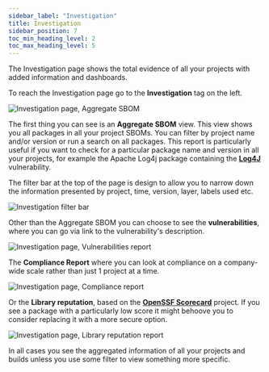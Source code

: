 ```yaml
---
sidebar_label: "Investigation"
title: Investigation
sidebar_position: 7
toc_min_heading_level: 2
toc_max_heading_level: 5
---
```


The Investigation page shows the total evidence of all your projects with added information and dashboards.

To reach the Investigation page go to the **Investigation** tag on the left.

<img src='../../img/start/BI-start.jpg' alt='Investigation page, Aggregate SBOM'/>

The first thing you can see is an **Aggregate SBOM** view. This view shows you all packages in all your project SBOMs. You can filter by project name and/or version or run a search on all packages. This report is particularly useful if you want to check for a particular package name and version in all your projects, for example the Apache Log4j package containing the **[Log4J](https://logging.apache.org/log4j/2.x/)** vulnerability. 

The filter bar at the top of the page is design to allow you to narrow down the information presented by project, time, version, layer, labels used etc. 

<img src='../../img/start/investigation-filter-2.jpg' alt='Investigation filter bar'/>

Other than the Aggregate SBOM you can choose to see the **vulnerabilities**, where you can go via link to the vulnerability's description.

<img src='../../img/start/vulnerabilities-rep-start.jpg' alt='Investigation page, Vulnerabilities report'/>

The **Compliance Report** where you can look at compliance on a company-wide scale rather than just 1 project at a time.

<img src='../../img/start/compliance-rep-start.jpg' alt='Investigation page, Compliance report'/>

Or the **Library reputation**, based on the **[OpenSSF Scorecard](https://github.com/ossf/scorecard)** project. If you see a package with a particularly low score it might behoove you to consider replacing it with a more secure option. 

<img src='../../img/start/library-rep-start.jpg' alt='Investigation page, Library reputation report'/>

In all cases you see the aggregated information of all your projects and builds unless you use some filter to view something more specific.





